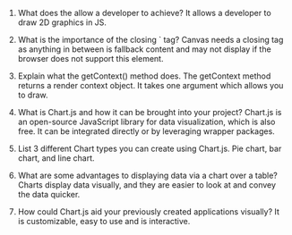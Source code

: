 1.	What does the <canvas> allow a developer to achieve?
It allows a developer to draw 2D graphics in JS.
2.	What is the importance of the closing `</canvas> tag?
Canvas needs a closing tag as anything in between is fallback content and may not display if the browser does not support this element.
3.	Explain what the getContext() method does.
The getContext method returns a render context object. It takes one argument which allows you to draw.



1.	What is Chart.js and how it can be brought into your project?
Chart.js is an open-source JavaScript library for data visualization, which is also free. It can be integrated directly or by leveraging wrapper packages.
2.	List 3 different Chart types you can create using Chart.js.
Pie chart, bar chart, and line chart.



1.	What are some advantages to displaying data via a chart over a table?
Charts display data visually, and they are easier to look at and convey the data quicker.
2.	How could Chart.js aid your previously created applications visually?
It is customizable, easy to use and is interactive.
